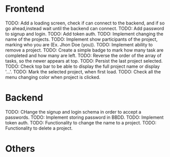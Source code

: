 # Frontend

TODO: Add a loading screen, check if can connect to the backend, and if so go ahead,instead wait until the backend can connect.
TODO: Add password to signup and login.
TODO: Add token auth.
TODO: Implement changing the name of the projects.
TODO: Implement show participants of the project, marking who you are (Ex. Jhon Doe (you)).
TODO: Implement ability to remove a project.
TODO: Create a simple badge to mark how many task are completed and how many are left.
TODO: Reverse the order of the array of tasks, so the newer appears at top.
TODO: Persist the last project selected.
TODO: Check top bar to be able to display the full project name or display '...'.
TODO: Mark the selected project, when first load.
TODO: Check all the menu changing color when project is clicked.

# Backend

TODO: CHange the signup and login schema in order to accept a passwords.
TODO: Implement storing password in BBDD.
TODO: Implement token auth.
TODO: Functionality to change the name to a project.
TODO: Functionality to delete a project.

# Others
